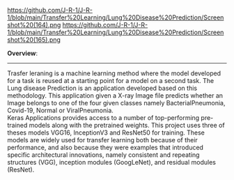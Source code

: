 https://github.com/J-R-1/J-R-1/blob/main/Transfer%20Learning/Lung%20Disease%20Prediction/Screenshot%20(164).png
https://github.com/J-R-1/J-R-1/blob/main/Transfer%20Learning/Lung%20Disease%20Prediction/Screenshot%20(165).png


<b>Overview</b>:
<hr />

Trasfer leraning is a machine learning method where the model developed for a task is reused at a starting point for a model on a second task. The Lung disease Prediction is an application developed based on this methodology. This application given a X-ray Image file predicts 
whether an Image belongs to one of the four given classes namely BacterialPneumonia, Covid-19, Normal or ViralPneumonia.<br/>
Keras Applications provides access to a number of top-performing pre-trained models along with the pretrained weights.
This project uses three of theses models VGG16, InceptionV3 and ResNet50 for training. These models are widely used for transfer learning both because of their performance,
and also because they were examples that introduced specific architectural innovations, namely consistent and repeating structures (VGG), inception modules (GoogLeNet), and residual modules (ResNet).


